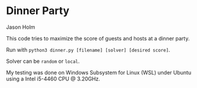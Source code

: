 # Dinner Party

Jason Holm

This code tries to maximize the score of guests and hosts at a dinner party.

Run with `python3 dinner.py [filename] [solver] [desired score]`.

Solver can be `random` or `local`.

My testing was done on Windows Subsystem for Linux (WSL) under Ubuntu using a Intel i5-4460 CPU @ 3.20GHz.
